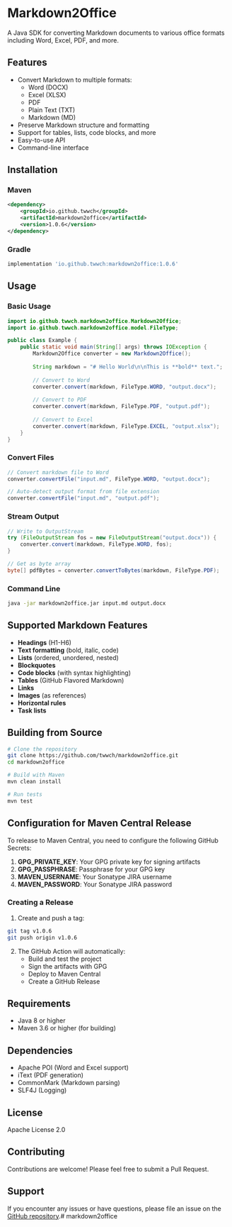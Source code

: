 # Markdown2Office

A Java SDK for converting Markdown documents to various office formats including Word, Excel, PDF, and more.

## Features

- Convert Markdown to multiple formats:
  - Word (DOCX)
  - Excel (XLSX)
  - PDF
  - Plain Text (TXT)
  - Markdown (MD)
- Preserve Markdown structure and formatting
- Support for tables, lists, code blocks, and more
- Easy-to-use API
- Command-line interface

## Installation

### Maven

```xml
<dependency>
    <groupId>io.github.twwch</groupId>
    <artifactId>markdown2office</artifactId>
    <version>1.0.6</version>
</dependency>
```

### Gradle

```gradle
implementation 'io.github.twwch:markdown2office:1.0.6'
```

## Usage

### Basic Usage

```java
import io.github.twwch.markdown2office.Markdown2Office;
import io.github.twwch.markdown2office.model.FileType;

public class Example {
    public static void main(String[] args) throws IOException {
        Markdown2Office converter = new Markdown2Office();
        
        String markdown = "# Hello World\n\nThis is **bold** text.";
        
        // Convert to Word
        converter.convert(markdown, FileType.WORD, "output.docx");
        
        // Convert to PDF
        converter.convert(markdown, FileType.PDF, "output.pdf");
        
        // Convert to Excel
        converter.convert(markdown, FileType.EXCEL, "output.xlsx");
    }
}
```

### Convert Files

```java
// Convert markdown file to Word
converter.convertFile("input.md", FileType.WORD, "output.docx");

// Auto-detect output format from file extension
converter.convertFile("input.md", "output.pdf");
```

### Stream Output

```java
// Write to OutputStream
try (FileOutputStream fos = new FileOutputStream("output.docx")) {
    converter.convert(markdown, FileType.WORD, fos);
}

// Get as byte array
byte[] pdfBytes = converter.convertToBytes(markdown, FileType.PDF);
```

### Command Line

```bash
java -jar markdown2office.jar input.md output.docx
```

## Supported Markdown Features

- **Headings** (H1-H6)
- **Text formatting** (bold, italic, code)
- **Lists** (ordered, unordered, nested)
- **Blockquotes**
- **Code blocks** (with syntax highlighting)
- **Tables** (GitHub Flavored Markdown)
- **Links**
- **Images** (as references)
- **Horizontal rules**
- **Task lists**

## Building from Source

```bash
# Clone the repository
git clone https://github.com/twwch/markdown2office.git
cd markdown2office

# Build with Maven
mvn clean install

# Run tests
mvn test
```

## Configuration for Maven Central Release

To release to Maven Central, you need to configure the following GitHub Secrets:

1. **GPG_PRIVATE_KEY**: Your GPG private key for signing artifacts
2. **GPG_PASSPHRASE**: Passphrase for your GPG key
3. **MAVEN_USERNAME**: Your Sonatype JIRA username
4. **MAVEN_PASSWORD**: Your Sonatype JIRA password

### Creating a Release

1. Create and push a tag:
```bash
git tag v1.0.6
git push origin v1.0.6
```

2. The GitHub Action will automatically:
   - Build and test the project
   - Sign the artifacts with GPG
   - Deploy to Maven Central
   - Create a GitHub Release

## Requirements

- Java 8 or higher
- Maven 3.6 or higher (for building)

## Dependencies

- Apache POI (Word and Excel support)
- iText (PDF generation)
- CommonMark (Markdown parsing)
- SLF4J (Logging)

## License

Apache License 2.0

## Contributing

Contributions are welcome! Please feel free to submit a Pull Request.

## Support

If you encounter any issues or have questions, please file an issue on the [GitHub repository](https://github.com/twwch/markdown2office/issues).# markdown2office
